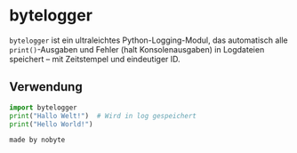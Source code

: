 # bytelogger

`bytelogger` ist ein ultraleichtes Python-Logging-Modul, das automatisch alle `print()`-Ausgaben und Fehler (halt Konsolenausgaben) in Logdateien speichert – mit Zeitstempel und eindeutiger ID.

## Verwendung

```python
import bytelogger
print("Hallo Welt!")  # Wird in log gespeichert
print("Hello World!")
```


`made by nobyte`